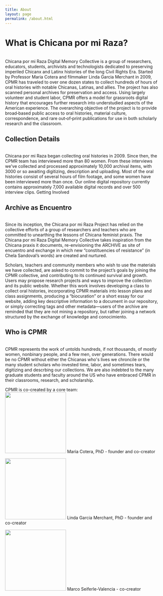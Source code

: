 ```yaml
---
title: About
layout: page
permalink: /about.html
---
```

# What is Chicana por mi Raza?
<br>
Chicana por mi Raza Digital Memory Collective is a group of researchers, educators, students, archivists and technologists dedicated to preserving imperiled Chicanx and Latinx histories of the long Civil Rights Era. Started by Professor Maria Cotera and filmmaker Linda Garcia Merchant in 2009, CPMR has traveled to over one dozen states to collect hundreds of hours of oral histories with notable Chicanas, Latinas, and allies. The project has also scanned personal archives for preservation and access. Using largely volunteer and student labor, CPMR offers a model for grassroots digital history that encourages further research into understudied aspects of the American experience. The overarching objective of the project is to provide broad‐based public access to oral histories, material culture, correspondence, and rare out‐of‐print publications for use in both scholarly research and the classroom. 

## Collection Details
<br>
Chicana por mi Raza began collecting oral histories in 2009. Since then, the CPMR team has interviewed more than 80 women. From these interviews we've collected and processed approximately 10,000 archival items, with 3000 or so awaiting digitizing, description and uploading. Most of the oral histories consist of several hours of film footage, and some women have been interviewed more than once. Our online digital repository currently contains approximately 7,000 available digital records and over 500 interview clips.
Getting Involved

## Archive as Encuentro
<br>
Since its inception, the Chicana por mi Raza Project has relied on the collective efforts of a group of researchers and teachers who are committed to unearthing the lessons of Chicana feminist praxis. The Chicana por mi Raza Digital Memory Collective takes inspiration from the Chicana praxis it documents, re-envisioning the ARCHIVE as site of encuentro and exchange in which new “constituencies of resistance” (in Chela Sandoval’s words) are created and nurtured.

Scholars, teachers and community members who wish to use the materials we have collected, are asked to commit to the project’s goals by joining the CPMR collective, and contributing to its continued survival and growth. Users may propose research projects and ways to improve the collection and its public website. Whether this work involves developing a class to collect oral histories, incorporating CPMR materials into lesson plans and class assignments, producing a “biocuration” or a short essay for our website, adding key descriptive information to a document in our repository, or simply correcting tags and other metadata—users of the archive are reminded that they are not mining a repository, but rather joining a network structured by the exchange of knowledge and conocimiento.

## Who is CPMR
<br>
CPMR represents the work of untolds hundreds, if not thousands, of mostly women, nonbinary people, and a few men, over generations. There would be no CPMR without either the Chicanas who's lives we chroncile or the many student scholars who invested time, labor, and sometimes tears, digitizing and descrbing our collections. We are also indebted to the many graduate students and faculty around the US who have embraced CPMR in their classrooms, research, and scholarship. 

CPMR is co-created by a core team:
<br>
<img src="/chicanapormiraza/web_graphics/cotera.jpg" width="200px"> Maria Cotera, PhD - founder and co-creator

<img src="/chicanapormiraza/web_graphics/garcia-merchant.jpg" width="200px"> Linda Garcia Merchant, PhD - founder and co-creator 

<img src="/chicanapormiraza/web_graphics/marco.jpg" width="200px"> Marco Seiferle-Valencia - co-creator
